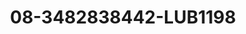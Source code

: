 ---
title: 08-3482838442-LUB1198
image: /v1543919832/viterbo/08-3482838442-LUB1198.jpg
brand: lubiam
layout: vestito
---